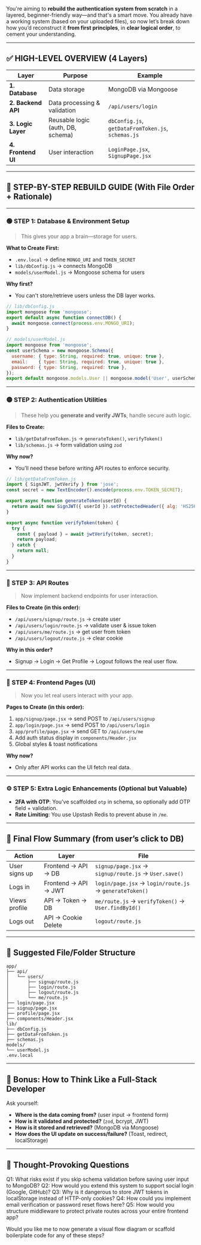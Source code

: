 You're aiming to **rebuild the authentication system from scratch** in a layered, beginner-friendly way—and that's a smart move. You already have a working system (based on your uploaded files), so now let’s break down how you’d reconstruct it **from first principles**, in **clear logical order**, to cement your understanding.

---

## ✅ HIGH-LEVEL OVERVIEW (4 Layers)

| Layer              | Purpose                           | Example                                            |
| ------------------ | --------------------------------- | -------------------------------------------------- |
| **1. Database**    | Data storage                      | MongoDB via Mongoose                               |
| **2. Backend API** | Data processing & validation      | `/api/users/login`                                 |
| **3. Logic Layer** | Reusable logic (auth, DB, schema) | `dbConfig.js`, `getDataFromToken.js`, `schemas.js` |
| **4. Frontend UI** | User interaction                  | `LoginPage.jsx`, `SignupPage.jsx`                  |

---

## 🧠 STEP-BY-STEP REBUILD GUIDE (With File Order + Rationale)

---

### 🟢 STEP 1: Database & Environment Setup

> This gives your app a brain—storage for users.

**What to Create First:**

* `.env.local` → define `MONGO_URI` and `TOKEN_SECRET`
* `lib/dbConfig.js` → connects MongoDB
* `models/userModel.js` → Mongoose schema for users

**Why first?**

* You can't store/retrieve users unless the DB layer works.

```js
// lib/dbConfig.js
import mongoose from 'mongoose';
export default async function connectDB() {
  await mongoose.connect(process.env.MONGO_URI);
}
```

```js
// models/userModel.js
import mongoose from 'mongoose';
const userSchema = new mongoose.Schema({
  username: { type: String, required: true, unique: true },
  email:    { type: String, required: true, unique: true },
  password: { type: String, required: true },
});
export default mongoose.models.User || mongoose.model('User', userSchema);
```

---

### 🟡 STEP 2: Authentication Utilities

> These help you **generate and verify JWTs**, handle secure auth logic.

**Files to Create:**

* `lib/getDataFromToken.js` → `generateToken()`, `verifyToken()`
* `lib/schemas.js` → form validation using `zod`

**Why now?**

* You’ll need these before writing API routes to enforce security.

```js
// lib/getDataFromToken.js
import { SignJWT, jwtVerify } from 'jose';
const secret = new TextEncoder().encode(process.env.TOKEN_SECRET);

export async function generateToken(userId) {
  return await new SignJWT({ userId }).setProtectedHeader({ alg: 'HS256' }).setExpirationTime('1h').sign(secret);
}

export async function verifyToken(token) {
  try {
    const { payload } = await jwtVerify(token, secret);
    return payload;
  } catch {
    return null;
  }
}
```

---

### 🔵 STEP 3: API Routes

> Now implement backend endpoints for user interaction.

**Files to Create (in this order):**

* `/api/users/signup/route.js` → create user
* `/api/users/login/route.js` → validate user & issue token
* `/api/users/me/route.js` → get user from token
* `/api/users/logout/route.js` → clear cookie

**Why in this order?**

* Signup → Login → Get Profile → Logout follows the real user flow.

---

### 🔴 STEP 4: Frontend Pages (UI)

> Now you let real users interact with your app.

**Pages to Create (in this order):**

1. `app/signup/page.jsx` → send POST to `/api/users/signup`
2. `app/login/page.jsx` → send POST to `/api/users/login`
3. `app/profile/page.jsx` → send GET to `/api/users/me`
4. Add auth status display in `components/Header.jsx`
5. Global styles & toast notifications

**Why now?**

* Only after API works can the UI fetch real data.

---

### ⚙️ STEP 5: Extra Logic Enhancements (Optional but Valuable)

* **2FA with OTP**: You’ve scaffolded `otp` in schema, so optionally add OTP field + validation.
* **Rate Limiting**: You use Upstash Redis to prevent abuse in `/me`.

---

## 🔁 Final Flow Summary (from user’s click to DB)

| Action        | Layer                | File                                                    |
| ------------- | -------------------- | ------------------------------------------------------- |
| User signs up | Frontend → API → DB  | `signup/page.jsx` → `signup/route.js` → `User.save()`   |
| Logs in       | Frontend → API → JWT | `login/page.jsx` → `login/route.js` → `generateToken()` |
| Views profile | API → Token → DB     | `me/route.js` → `verifyToken()` → `User.findById()`     |
| Logs out      | API → Cookie Delete  | `logout/route.js`                                       |

---

## 📁 Suggested File/Folder Structure

```
app/
├── api/
│   └── users/
│       ├── signup/route.js
│       ├── login/route.js
│       ├── logout/route.js
│       └── me/route.js
├── login/page.jsx
├── signup/page.jsx
├── profile/page.jsx
├── components/Header.jsx
lib/
├── dbConfig.js
├── getDataFromToken.js
├── schemas.js
models/
└── userModel.js
.env.local
```

---

## 🚀 Bonus: How to Think Like a Full-Stack Developer

Ask yourself:

* **Where is the data coming from?** (user input → frontend form)
* **How is it validated and protected?** (`zod`, bcrypt, JWT)
* **How is it stored and retrieved?** (MongoDB via Mongoose)
* **How does the UI update on success/failure?** (Toast, redirect, localStorage)

---

## 🧠 Thought-Provoking Questions

Q1: What risks exist if you skip schema validation before saving user input to MongoDB?
Q2: How would you extend this system to support social login (Google, GitHub)?
Q3: Why is it dangerous to store JWT tokens in localStorage instead of HTTP-only cookies?
Q4: How could you implement email verification or password reset flows here?
Q5: How would you structure middleware to protect private routes across your entire frontend app?

Would you like me to now generate a visual flow diagram or scaffold boilerplate code for any of these steps?
